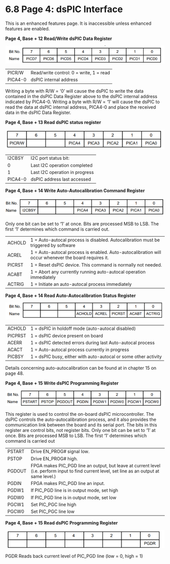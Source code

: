 # 6.8 Page 4: dsPIC Interface

This is an enhanced features page. It is inaccessible unless enhanced features are enabled.

 **Page 4, Base + 12        Read/Write         dsPIC Data Register**

![](../../../.gitbook/assets/32%20%285%29.png)

|  |  |
| :--- | :--- |
| PICR/W | Read/write control: 0 = write, 1 = read |
| PICA4-0 | dsPIC internal address |

Writing a byte with R/W = ‘0’ will cause the dsPIC to write the data contained in the dsPIC Data Register above to the dsPIC internal address indicated by PICA4-0. Writing a byte with R/W = ‘1’ will cause the dsPIC to read the data at dsPIC internal address, PICA4-0 and place the received data in the dsPIC Data Register.

**Page 4, Base + 13         Read       dsPIC status register**

![](../../../.gitbook/assets/33%20%281%29.png)

|  |  |
| :--- | :--- |
| I2CBSY | I2C port status bit: |
|      0 | Last I2C operation completed |
|      1 | Last I2C operation in progress |
| PICA4-0 | dsPIC address last accessed |

**Page 4, Base + 14         Write           Auto-Autocalibration Command Register**

![](../../../.gitbook/assets/34%20%283%29.png)

Only one bit can be set to ‘1’ at once. Bits are processed MSB to LSB. The first ‘1’ determines which command is carried out.

|  |  |
| :--- | :--- |
| ACHOLD | 1 = Auto-autocal process is disabled. Autocalibration must be triggered by software |
| ACREL | 1 = Auto-autocal process is enabled. Auto-autocalibration will occur whenever the board requires it. |
| PICRST | 1 = Reset dsPIC device. This command is normally not needed. |
| ACABT | 1 = Abort any currently running auto-autocal operation immediately |
| ACTRIG | 1 = Initiate an auto-autocal process immediately |

**Page 4, Base + 14          Read         Auto-Autocalibration Status Register**

![](../../../.gitbook/assets/35%20%282%29.png)

|  |  |
| :--- | :--- |
| ACHOLD | 1 = dsPIC in holdoff mode \(auto-autocal disabled\) |
| PICPRST | 1 = dsPIC device present on board |
| ACERR | 1 = dsPIC detected errors during last Auto-autocal process |
| ACACT | 1 = Auto-autocal process currently in progress |
| PICBSY | 1 = dsPIC busy, either with auto-autocal or some other activity |

Details concerning auto-autocalibration can be found at in chapter 15 on page 48.

**Page 4, Base + 15         Write           dsPIC Programming Register**

![](../../../.gitbook/assets/36%20%282%29.png)

This register is used to control the on-board dsPIC microcontroller. The dsPIC controls the auto-autocalibration process, and it also provides the communication link between the board and its serial port. The bits in this register are control bits, not register bits. Only one bit can be set to ‘1’ at once. Bits are processed MSB to LSB. The first ‘1’ determines which command is carried out

|  |  |
| :--- | :--- |
| PSTART | Drive EN\_PROG\# signal low. |
| PSTOP | Drive EN\_PROG\# high. |
| PGDOUT | FPGA makes PIC\_PGD line an output, but leave at current level \(i.e. perform input to find current level, set line as an output at same level.\) |
| PGDIN | FPGA makes PIC\_PGD line an input. |
| PGDW1 | If PIC\_PGD line is in output mode, set high |
| PGDW0 | If PIC\_PGD line is in output mode, set low |
| PGCW1 | Set PIC\_PGC line high |
| PGCW0 | Set PIC\_PGC line low |

**Page 4, Base + 15          Read         dsPIC Programming Register**

![](../../../.gitbook/assets/37%20%282%29.png)

PGDR       Reads back current level of PIC\_PGD line \(low = 0, high = 1\)

